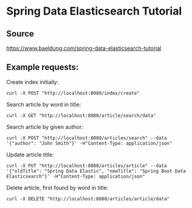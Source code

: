 # Spring Data Elasticsearch Tutorial

## Source

https://www.baeldung.com/spring-data-elasticsearch-tutorial

## Example requests:

Create index initially:

    curl -X POST "http://localhost:8080/index/create"

Search article by word in title:

    curl -X GET "http://localhost:8080/article/search/data"

Search article by given author:

    curl -X POST "http://localhost:8080/articles/search" --data '{"author": "John Smith"}' -H"Content-Type: application/json"

Update article title:

    curl -X PUT "http://localhost:8080/articles/article" --data '{"oldTitle": "Spring Data Elastic", "newTitle": "Spring Boot Data Elasticsearch"}' -H"Content-Type: application/json"

Delete article, first found by word in title:

    curl -X DELETE "http://localhost:8080/articles/article/data"
